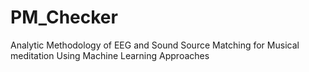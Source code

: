 # PM_Checker
Analytic Methodology of EEG and Sound Source Matching for Musical meditation Using Machine Learning Approaches

